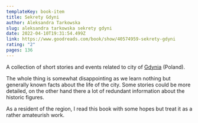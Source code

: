 ```yaml
---
templateKey: book-item
title: Sekrety Gdyni
author: Aleksandra Tarkowska
slug: aleksandra tarkowska sekrety gdyni
date: 2022-04-10T19:31:54.499Z
link: https://www.goodreads.com/book/show/40574959-sekrety-gdyni
rating: "2"
pages: 136
---
```

A collection of short stories and events related to city of <a href="https://en.wikipedia.org/wiki/Gdynia">Gdynia</a> (Poland).

The whole thing is somewhat disappointing as we learn nothing but generally known facts about the life of the city. Some stories could be more detailed, on the other hand there a lot of redundant information about the historic figures.

As a resident of the region, I read this book with some hopes but treat it as a rather amateurish work.